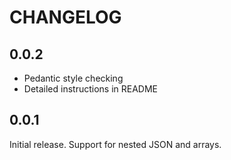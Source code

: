 # CHANGELOG

## 0.0.2

- Pedantic style checking
- Detailed instructions in README

## 0.0.1

Initial release. Support for nested JSON and arrays.

